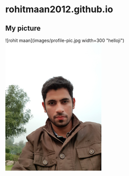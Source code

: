 # rohitmaan2012.github.io

## My picture

![rohit maan](images/profile-pic.jpg width=300 "helloji")
<img src = "images/profile-pic.jpg" width=300>
